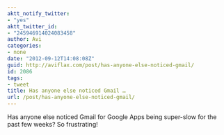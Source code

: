 ```yaml
---
aktt_notify_twitter:
- "yes"
aktt_twitter_id:
- "245946914024083458"
author: Avi
categories:
- none
date: "2012-09-12T14:08:08Z"
guid: http://aviflax.com/post/has-anyone-else-noticed-gmail/
id: 2086
tags:
- tweet
title: Has anyone else noticed Gmail …
url: /post/has-anyone-else-noticed-gmail/
---
```

Has anyone else noticed Gmail for Google Apps being super-slow for the past few weeks? So frustrating!